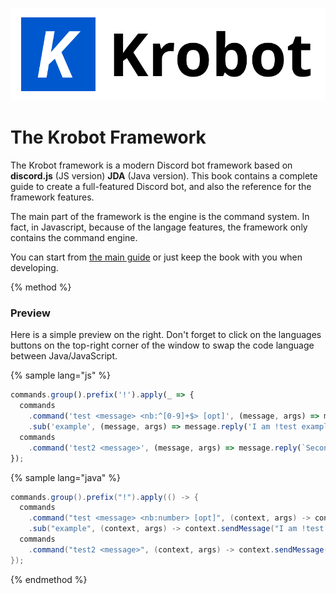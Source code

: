![](/assets/logo_full_black.png)

# The Krobot Framework

The Krobot framework is a modern Discord bot framework based on **discord.js** \(JS version\) **JDA** \(Java version\). This book contains a complete guide to create a full-featured Discord bot, and also the reference for the framework features.

The main part of the framework is the engine is the command system. In fact, in Javascript, because of the langage features, the framework only contains the command engine.

You can start from [the main guide](/guide/getting-started.md "Guide beggining") or just keep the book with you when developing.

{% method %}

### Preview

Here is a simple preview on the right. Don't forget to click on the languages buttons on the top-right corner of the window to swap the code language between Java/JavaScript.

{% sample lang="js" %}

```js
commands.group().prefix('!').apply(_ => {
  commands
    .command('test <message> <nb:^[0-9]+$> [opt]', (message, args) => message.reply(`Test : (${args.get('nb')}`)).register()
    .sub('example', (message, args) => message.reply('I am !test example')).register();
  commands
    .command('test2 <message>', (message, args) => message.reply(`Second test : $message`)).register();
});
```

{% sample lang="java" %}

```java
commands.group().prefix("!").apply(() -> {
  commands
    .command("test <message> <nb:number> [opt]", (context, args) -> context.sendMessage("Test : ", args.get('nb'))).register()
    .sub("example", (context, args) -> context.sendMessage("I am !test example")).register();
  commands
    .command("test2 <message>", (context, args) -> context.sendMessage("Second test : {}", args.get("message"))).register();
});
```

{% endmethod %}



